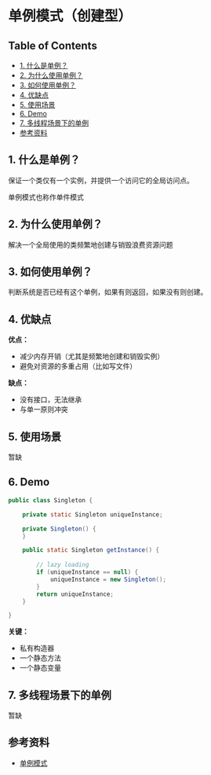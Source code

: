# 单例模式（创建型）

Table of Contents
-----------------

* [1. 什么是单例？](#1-什么是单例)
* [2. 为什么使用单例？](#2-为什么使用单例)
* [3. 如何使用单例？](#3-如何使用单例)
* [4. 优缺点](#4-优缺点)
* [5. 使用场景](#5-使用场景)
* [6. Demo](#6-demo)
* [7. 多线程场景下的单例](#7-多线程场景下的单例)
* [参考资料](#参考资料)





## 1. 什么是单例？

保证一个类仅有一个实例，并提供一个访问它的全局访问点。

单例模式也称作单件模式



## 2. 为什么使用单例？

解决一个全局使用的类频繁地创建与销毁浪费资源问题





## 3. 如何使用单例？

判断系统是否已经有这个单例，如果有则返回，如果没有则创建。





## 4. 优缺点

**优点：**

- 减少内存开销（尤其是频繁地创建和销毁实例）
- 避免对资源的多重占用（比如写文件）



**缺点：**

- 没有接口，无法继承
- 与单一原则冲突



## 5. 使用场景

暂缺



## 6. Demo

```java
public class Singleton {

    private static Singleton uniqueInstance;

    private Singleton() {
    }

    public static Singleton getInstance() {
        
        // lazy loading
        if (uniqueInstance == null) {
            uniqueInstance = new Singleton();
        }
        return uniqueInstance;
    }

}
```

**关键：**

- 私有构造器
- 一个静态方法
- 一个静态变量



## 7. 多线程场景下的单例

暂缺










## 参考资料

- [单例模式](https://www.runoob.com/design-pattern/singleton-pattern.html)